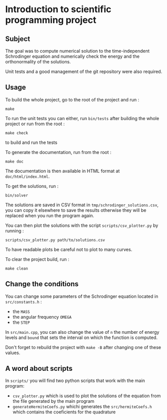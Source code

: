 # Introduction to scientific programming project

## Subject

The goal was to compute numerical solution to the time-independent Schrodinger
equation and numerically check the energy and the orthonormality of the
solutions.

Unit tests and a good management of the git repository were also required.

## Usage

To build the whole project, go to the root of the project and run :

```
make
```

To run the unit tests you can either, run `bin/tests` after building the whole
project or run from the root :

```
make check
```

to build and run the tests

To generate the documentation, run from the root :

```
make doc
```

The documentation is then available in HTML format at `doc/html/index.html`.

To get the solutions, run :

```
bin/solver
```

The solutions are saved in CSV format in `tmp/schrodinger_solutions.csv`, you
can copy it elsewhere to save the results otherwise they will be replaced when
you run the program again.

You can then plot the solutions with the script `scripts/csv_plotter.py` by
running :

```
scripts/csv_plotter.py path/to/solutions.csv
```

To have readable plots be careful not to plot to many curves.

To clear the project build, run :

```
make clean
```

## Change the conditions

You can change some parameters of the Schrodinger equation located in
`src/constants.h` :
* the `MASS`
* the angular frequency `OMEGA`
* the `STEP`

In `src/main.cpp`, you can also change the value of `n` the number of energy
levels and `bound` that sets the interval on which the function is computed.

Don't forget to rebuild the project with `make -B` after changing one of these
values.

## A word about scripts

In `scripts/` you will find two python scripts that work with the main program:
* `csv_plotter.py` which is used to plot the solutions of the equation from the
  file generated by the main program
* `generateHermiteCoefs.py` whichi generates the `src/hermiteCoefs.h` which
  contains the coeficients for the quadrature
